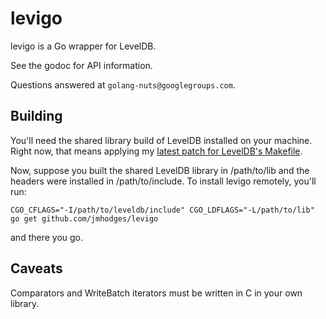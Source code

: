 # levigo

levigo is a Go wrapper for LevelDB.

See the godoc for API information.

Questions answered at `golang-nuts@googlegroups.com`.

## Building

You'll need the shared library build of LevelDB installed on your
machine. Right now, that means applying my [latest patch for LevelDB's
Makefile](http://code.google.com/p/leveldb/issues/detail?id=27#c11).

Now, suppose you built the shared LevelDB library in /path/to/lib and the
headers were installed in /path/to/include. To install levigo remotely, you'll
run:

    CGO_CFLAGS="-I/path/to/leveldb/include" CGO_LDFLAGS="-L/path/to/lib" go get github.com/jmhodges/levigo

and there you go.

## Caveats

Comparators and WriteBatch iterators must be written in C in your own library.
